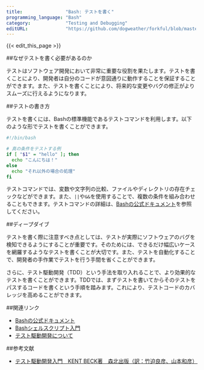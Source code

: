 ```yaml
---
title:                "Bash: テストを書く"
programming_language: "Bash"
category:             "Testing and Debugging"
editURL:              "https://github.com/dogweather/forkful/blob/master/content/ja/bash/writing-tests.md"
---
```


{{< edit_this_page >}}

##なぜテストを書く必要があるのか

テストはソフトウェア開発において非常に重要な役割を果たします。テストを書くことにより、開発者は自分のコードが意図通りに動作することを保証することができます。また、テストを書くことにより、将来的な変更やバグの修正がよりスムーズに行えるようになります。

##テストの書き方

テストを書くには、Bashの標準機能であるテストコマンドを利用します。以下のような形でテストを書くことができます。

```Bash
#!/bin/bash

# 真の条件をテストする例
if [ "$1" = "hello" ]; then
  echo "こんにちは！"
else
  echo "それ以外の場合の処理"
fi
```

テストコマンドでは、変数や文字列の比較、ファイルやディレクトリの存在チェックなどができます。また、`||`や`&&`を使用することで、複数の条件を組み合わせることもできます。テストコマンドの詳細は、[Bashの公式ドキュメント](https://www.gnu.org/software/bash/manual/html_node/Bash-Conditional-Expressions.html)を参照してください。

##ディープダイブ

テストを書く際に注意すべき点としては、テストが実際にソフトウェアのバグを検知できるようにすることが重要です。そのためには、できるだけ幅広いケースを網羅するようなテストを書くことが大切です。また、テストを自動化することで、開発者の手作業でテストを行う手間を省くことができます。

さらに、テスト駆動開発（TDD）という手法を取り入れることで、より効果的なテストを書くことができます。TDDでは、まずテストを書いてからそのテストをパスするコードを書くという手順を踏みます。これにより、テストコードのカバレッジを高めることができます。

##関連リンク

- [Bashの公式ドキュメント](https://www.gnu.org/software/bash/manual/html_node/)
- [Bashシェルスクリプト入門](https://shellscript.sunone.me/)
- [テスト駆動開発について](https://www.ogis-ri.co.jp/otc/hiroba/technical/tdd.php)

##参考文献

- [テスト駆動開発入門　KENT BECK著　森北出版（訳：竹迫良彦、山本和彦）](https://www.amazon.co.jp/dp/B01M2YQQA6)